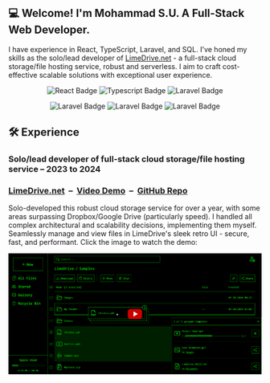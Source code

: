## 💻 Welcome! I'm Mohammad S.U. A Full-Stack Web Developer.
I have experience in React, TypeScript, Laravel, and SQL. I've honed my skills as the solo/lead developer of [LimeDrive.net](https://github.com/Mohammad-SU/LimeDrive-Cloud-Storage-Public) - a full-stack cloud storage/file hosting service, robust and serverless. I aim to craft cost-effective scalable solutions with exceptional user experience.

<p align="center">
  <img src="https://img.shields.io/badge/react-%2320232a.svg?style=for-the-badge&logo=react" alt="React Badge">
  <img src="https://img.shields.io/badge/typescript-%2320232a.svg?style=for-the-badge&logo=typescript" alt="Typescript Badge">
  <img src="https://img.shields.io/badge/sass-%2320232a.svg?style=for-the-badge&logo=sass" alt="Laravel Badge">
</p>

<p align="center">
  <img src="https://img.shields.io/badge/laravel-%2320232a.svg?style=for-the-badge&logo=laravel" alt="Laravel Badge">
  <img src="https://img.shields.io/badge/postgresql-%2320232a.svg?style=for-the-badge&logo=postgresql" alt="Laravel Badge">
  <img src="https://img.shields.io/badge/cloudflare-%2320232a.svg?style=for-the-badge&logo=cloudflare" alt="Laravel Badge">
</p>

## 🛠️ Experience
### Solo/lead developer of full-stack cloud storage/file hosting service  –  2023 to 2024
### [LimeDrive.net](https://limedrive.net) &nbsp;–&nbsp; [Video Demo]() &nbsp;–&nbsp; [GitHub Repo](https://github.com/Mohammad-SU/LimeDrive-Cloud-Storage-Public)

Solo-developed this robust cloud storage service for over a year, with some areas surpassing Dropbox/Google Drive (particularly speed). I handled all complex architectural and scalability decisions, implementing them myself. Seamlessly manage and view files in LimeDrive's sleek retro UI - secure, fast, and performant. Click the image to watch the demo:

[![LimeDrive Demo](https://raw.githubusercontent.com/Mohammad-SU/LimeDrive-Cloud-Storage-Public/refs/heads/main/screenshots/yt-video-img.png)](https://www.youtube.com/watch?v=QyLh4JjyAFw "LimeDrive Demo")
